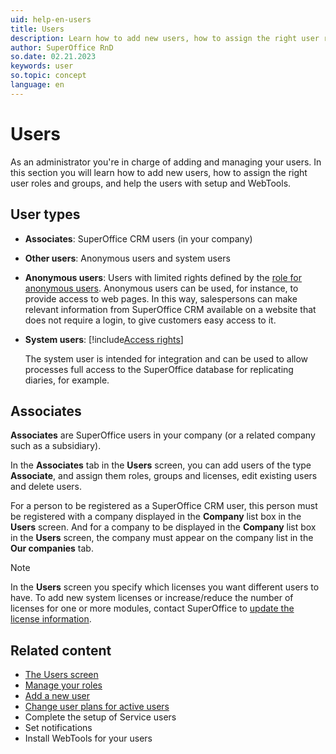 ```yaml
---
uid: help-en-users
title: Users
description: Learn how to add new users, how to assign the right user roles and groups, and help the users with setup and WebTools.
author: SuperOffice RnD
so.date: 02.21.2023
keywords: user
so.topic: concept
language: en
---
```


# Users

As an administrator you're in charge of adding and managing your users. In this section you will learn how to add new users, how to assign the right user roles and groups, and help the users with setup and WebTools.

## User types

* **Associates**: SuperOffice CRM users (in your company)

* **Other users**: <!-- onsite--> Anonymous users and system users

* **Anonymous users**: Users with limited rights defined by the [role for anonymous users][4]. Anonymous users can be used, for instance, to provide access to web pages. In this way, salespersons can make relevant information from SuperOffice CRM available on a website that does not require a login, to give customers easy access to it.

* **System users**: [!include[Access rights](includes/def-system-user.md)]

    The system user is intended for integration and can be used to allow processes full access to the SuperOffice database for replicating diaries, for example.

## Associates

**Associates** are SuperOffice users in your company (or a related company such as a subsidiary).

In the **Associates** tab in the **Users** screen, you can add users of the type **Associate**, and assign them roles, groups and licenses, edit existing users and delete users.

For a person to be registered as a SuperOffice CRM user, this person must be registered with a company displayed in the **Company** list box in the **Users** screen. And for a company to be displayed in the **Company** list box in the **Users** screen, the company must appear on the company list in the **Our companies** tab.

> [!NOTE]
> In the **Users** screen you specify which licenses you want different users to have. To add new system licenses or increase/reduce the number of licenses for one or more modules, contact SuperOffice to [update the license information][6].

## Related content

* [The Users screen][5]
* [Manage your roles][1]
* [Add a new user][2]
* [Change user plans for active users][3]
* Complete the setup of Service users
* Set notifications
* Install WebTools for your users

<!-- Referenced links -->
[1]: role/index.md
[2]: add-associate.md
[3]: change-user-plan.md
[4]: role/edit-rights-for-anonymous-users.md
[5]: screen/index.md
[6]: ../../license/learn/activate.md

<!-- Referenced images -->

